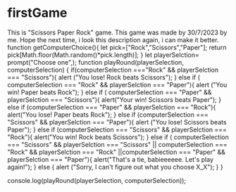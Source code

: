 # firstGame
This is "Scissors Paper Rock" game. This game was made by 30/7/2023 by me. Hope the next time, i look this description again, i can make it better.
function getComputerChoice(){
    let pick=["Rock","Scissors","Paper"];
    return pick[Math.floor(Math.random()*pick.length)];
}
    let playerSelction= prompt("Choose one",);
function playRound(playerSelection, computerSelection) {
    if(computerSelection ==="Rock" && playerSelction === "Scissors"){
        alert ("You lose! Rock beats Scissors");
    } else if ( computerSelection === "Rock" && playerSelction === "Paper"){
        alert ("You win! Paper beats Rock");
    } else if ( computerSelection === "Paper" && playerSelction === "Scissors"){
        alert("Your win! Scissors beats Paper");
    } else if (computerSelection === "Paper" && playerSelction === "Rock"){
        alert("You lose! Paper beats Rock");
    } else if (computerSelection === "Scissors" && playerSelction === "Paper"){
        alert ("You lose! Scissors beats Paper");
    } else if (computerSelection === "Scissors" && playerSelction === "Rock"){
        alert("You win! Rock beats Scissors");
    } else if ( computerSelection === "Scissors" && playerSelction === "Scissors" || computerSelection === "Rock" && playerSelction === "Rock" ||computerSelection === "Paper" && playerSelction === "Paper"){ 
        alert("That's a tie, babieeeeee. Let's play again!");
    } else {
    alert ("Sorry, I can't figure out what you choose X_X");
}
}

console.log(playRound(playerSelection, computerSelection));
